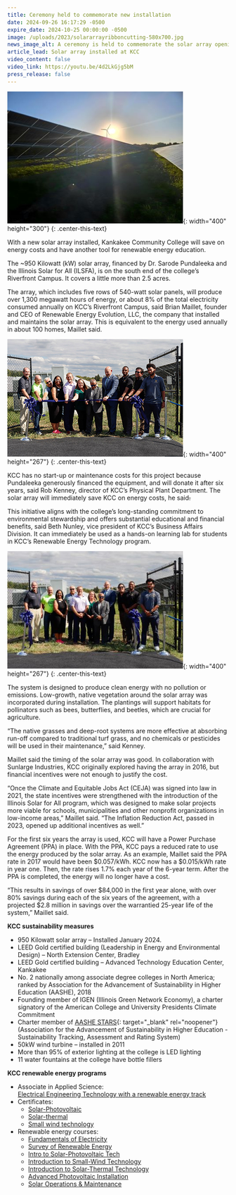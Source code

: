```yaml
---
title: Ceremony held to commemorate new installation
date: 2024-09-26 16:17:29 -0500
expire_date: 2024-10-25 00:00:00 -0500
image: /uploads/2023/solararrayribboncutting-580x700.jpg
news_image_alt: A ceremony is held to commemorate the solar array opening on Sept. 25, 2024
article_lead: Solar array installed at KCC
video_content: false
video_link: https://youtu.be/4d2LkGjg5bM
press_release: false
---
```

![New Solar Array installation at KCC](/uploads/2023/solararray-400x300.jpg "New Solar Array installation at KCC"){: width="400" height="300"}
{: .center-this-text}

With a new solar array installed, Kankakee Community College will save on energy costs and have another tool for renewable energy education.

The ~950 Kilowatt (kW) solar array, financed by Dr. Sarode Pundaleeka and the Illinois Solar for All (ILSFA), is on the south end of the college’s Riverfront Campus. It covers a little more than 2.5 acres.

The array, which includes five rows of 540-watt solar panels, will produce over 1,300 megawatt hours of energy, or about 8% of the total electricity consumed annually on KCC’s Riverfront Campus, said Brian Maillet, founder and CEO of Renewable Energy Evolution, LLC, the company that installed and maintains the solar array. This is equivalent to the energy used annually in about 100 homes, Maillet said.

![L-R: KCC trustee Patrick Martin, professor Patrick Klette, professor Clay Sterling, vice president for academic affairs Dr. Quincy Rose-Sewell, Physical Plant Department director Rob Kenney, vice president for business affairs Beth Nunley, Dr. Sarode Pundaleeka, KCC president Dr. Michael Boyd, REE associate director of operations Laron Hawkins, REE CEO Brian Maillet, and REE employee Justin Jones commemorating the opening of the solar array on Sept. 25, 2024](/uploads/2023/solararrayribboncutting2-400x267.jpg "L-R: KCC trustee Patrick Martin, professor Patrick Klette, professor Clay Sterling, vice president for academic affairs Dr. Quincy Rose-Sewell, Physical Plant Department director Rob Kenney, vice president for business affairs Beth Nunley, Dr. Sarode Pundaleeka, KCC president Dr. Michael Boyd, REE associate director of operations Laron Hawkins, REE CEO Brian Maillet, and REE employee Justin Jones commemorating the opening of the solar array on Sept. 25, 2024"){: width="400" height="267"}
{: .center-this-text}

KCC has no start-up or maintenance costs for this project because Pundaleeka generously financed the equipment, and will donate it after six years, said Rob Kenney, director of KCC’s Physical Plant Department. The solar array will immediately save KCC on energy costs, he said<s>.</s>

This initiative aligns with the college’s long-standing commitment to environmental stewardship and offers substantial educational and financial benefits, said Beth Nunley, vice president of KCC’s Business Affairs Division. It can immediately be used as a hands-on learning lab for students in KCC’s Renewable Energy Technology program.

![L-R: KCC trustee Patrick Martin, professor Patrick Klette, professor Clay Sterling, vice president for academic affairs Dr. Quincy Rose-Sewell, Physical Plant Department director Rob Kenney, vice president for business affairs Beth Nunley, Dr. Sarode Pundaleeka, KCC president Dr. Michael Boyd, REE associate director of operations Laron Hawkins, REE CEO Brian Maillet, and REE employee Justin Jones commemorating the opening of the solar array on Sept. 25, 2024](/uploads/2023/solararrayribboncutting1-400x267.jpg "L-R: KCC trustee Patrick Martin, professor Patrick Klette, professor Clay Sterling, vice president for academic affairs Dr. Quincy Rose-Sewell, Physical Plant Department director Rob Kenney, vice president for business affairs Beth Nunley, Dr. Sarode Pundaleeka, KCC president Dr. Michael Boyd, REE associate director of operations Laron Hawkins, REE CEO Brian Maillet, and REE employee Justin Jones commemorating the opening of the solar array on Sept. 25, 2024"){: width="400" height="267"}
{: .center-this-text}

The system is designed to produce clean energy with no pollution or emissions. Low-growth, native vegetation around the solar array was incorporated during installation. The plantings will support habitats for pollinators such as bees, butterflies, and beetles, which are crucial for agriculture.

“The native grasses and deep-root systems are more effective at absorbing run-off compared to traditional turf grass, and no chemicals or pesticides will be used in their maintenance,” said Kenney.

Maillet said the timing of the solar array was good. In collaboration with Sunlarge Industries, KCC originally explored having the array in 2016, but financial incentives were not enough to justify the cost.

“Once the Climate and Equitable Jobs Act (CEJA) was signed into law in 2021, the state incentives were strengthened with the introduction of the Illinois Solar for All program, which was designed to make solar projects more viable for schools, municipalities and other nonprofit organizations in low-income areas,” Maillet said. “The Inflation Reduction Act, passed in 2023, opened up additional incentives as well.”

For the first six years the array is used, KCC will have a Power Purchase Agreement (PPA) in place. With the PPA, KCC pays a reduced rate to use the energy produced by the solar array. As an example, Maillet said the PPA rate in 2017 would have been $0.057/kWh. KCC now has a $0.015/kWh rate in year one. Then, the rate rises 1.7% each year of the 6-year term. After the PPA is completed, the energy will no longer have a cost.

“This results in savings of over $84,000 in the first year alone, with over 80% savings during each of the six years of the agreement, with a projected $2.8 million in savings over the warrantied 25-year life of the system,” Maillet said.

**KCC sustainability measures**

* 950 Kilowatt solar array – Installed January 2024.
* LEED Gold certified building (Leadership in Energy and Environmental Design) – North Extension Center, Bradley
* LEED Gold certified building – Advanced Technology Education Center, Kankakee
* No. 2 nationally among associate degree colleges in North America; ranked by Association for the Advancement of Sustainability in Higher Education (AASHE), 2018
* Founding member of IGEN (Illinois Green Network Economy), a charter signatory of the American College and University Presidents Climate Commitment
* Charter member of [AASHE STARS](https://stars.aashe.org/){: target="_blank" rel="noopener"} (Association for the Advancement of Sustainability in Higher Education - Sustainability Tracking, Assessment and Rating System)
* 50kW wind turbine – installed in 2011
* More than 95% of exterior lighting at the college is LED lighting
* 11 water fountains at the college have bottle fillers

**KCC renewable energy programs**

* Associate in Applied Science:<br>[Electrical Engineering Technology with a renewable energy track](https://kcc.smartcatalogiq.com/en/current/academic-catalog/programs/elect-engr-tech-and-renew-energy/electrical-engineering-technology-renewable-energy-technology)
* Certificates:
  * [Solar-Photovoltaic](https://kcc.smartcatalogiq.com/en/current/academic-catalog/programs/elect-engr-tech-and-renew-energy/electrical-engineering-technology-renewable-energy-technology/solar-photovoltaic-technology-certificate)
  * [Solar-thermal](https://kcc.smartcatalogiq.com/en/current/academic-catalog/programs/elect-engr-tech-and-renew-energy/electrical-engineering-technology-renewable-energy-technology/solar-thermal-technology-certificate/)
  * [Small wind technology](https://kcc.smartcatalogiq.com/en/current/academic-catalog/programs/elect-engr-tech-and-renew-energy/electrical-engineering-technology-renewable-energy-technology/small-wind-technology-certificate/)
* Renewable energy courses:
  * [Fundamentals of Electricity](https://kcc.smartcatalogiq.com/en/current/academic-catalog/courses/eltr-electrical-engineering-tech/eltr-1004/)
  * [Survey of Renewable Energy](https://kcc.smartcatalogiq.com/en/current/academic-catalog/courses/eltr-electrical-engineering-tech/eltr-1503/)
  * [Intro to Solar-Photovoltaic Tech](https://kcc.smartcatalogiq.com/en/current/academic-catalog/courses/eltr-electrical-engineering-tech/eltr-2334/)
  * [Introduction to Small-Wind Technology](https://kcc.smartcatalogiq.com/en/current/academic-catalog/courses/eltr-electrical-engineering-tech/eltr-2324/)
  * [Introduction to Solar-Thermal Technology](https://kcc.smartcatalogiq.com/en/current/academic-catalog/courses/eltr-electrical-engineering-tech/eltr-2314)
  * [Advanced Photovoltaic Installation](https://kcc.smartcatalogiq.com/en/current/academic-catalog/courses/eltr-electrical-engineering-tech/eltr-2343)
  * [Solar Operations & Maintenance](https://kcc.smartcatalogiq.com/en/current/academic-catalog/courses/eltr-electrical-engineering-tech/eltr-2353)